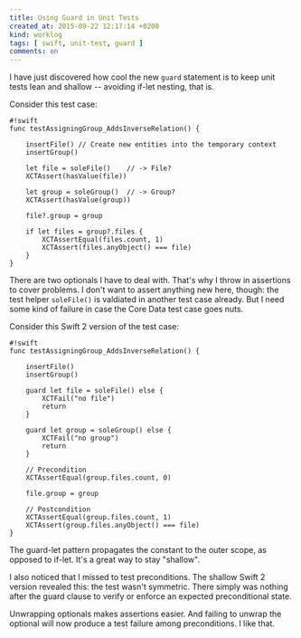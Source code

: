 ```yaml
---
title: Using Guard in Unit Tests
created_at: 2015-09-22 12:17:14 +0200
kind: worklog
tags: [ swift, unit-test, guard ]
comments: on
---
```


I have just discovered how cool the new `guard` statement is to keep unit tests lean and shallow -- avoiding if-let nesting, that is.

Consider this test case:

    #!swift
    func testAssigningGroup_AddsInverseRelation() {
        
        insertFile() // Create new entities into the temporary context
        insertGroup()
        
        let file = soleFile()    // -> File?
        XCTAssert(hasValue(file))
        
        let group = soleGroup()  // -> Group?
        XCTAssert(hasValue(group))
        
        file?.group = group
        
        if let files = group?.files {
            XCTAssertEqual(files.count, 1)
            XCTAssert(files.anyObject() === file)
        }
    }

There are two optionals I have to deal with. That's why I throw in assertions to cover problems. I don't want to assert anything new here, though: the test helper `soleFile()` is valdiated in another test case already. But I need some kind of failure in case the Core Data test case goes nuts.

Consider this Swift 2 version of the test case:

    #!swift
    func testAssigningGroup_AddsInverseRelation() {
        
        insertFile()
        insertGroup()
        
        guard let file = soleFile() else {
            XCTFail("no file")
            return
        }
        
        guard let group = soleGroup() else {
            XCTFail("no group")
            return
        }
        
        // Precondition
        XCTAssertEqual(group.files.count, 0)
        
        file.group = group
        
        // Postcondition
        XCTAssertEqual(group.files.count, 1)
        XCTAssert(group.files.anyObject() === file)
    }

The guard-let pattern propagates the constant to the outer scope, as opposed to if-let. It's a great way to stay "shallow".

I also noticed that I missed to test preconditions. The shallow Swift 2 version revealed this: the test wasn't symmetric. There simply was nothing after the guard clause to verify or enforce an expected preconditional state.

Unwrapping optionals makes assertions easier. And failing to unwrap the optional will now produce a test failure among preconditions. I like that.
